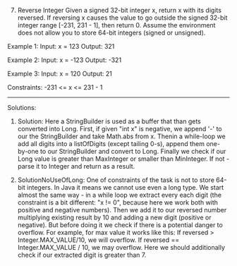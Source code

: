 7. Reverse Integer
Given a signed 32-bit integer x, return x with its digits reversed. If reversing x causes the value to go outside the signed 32-bit integer range [-231, 231 - 1], then return 0.
Assume the environment does not allow you to store 64-bit integers (signed or unsigned).


Example 1:
Input: x = 123
Output: 321

Example 2:
Input: x = -123
Output: -321

Example 3:
Input: x = 120
Output: 21


Constraints:
-231 <= x <= 231 - 1

--------------------------------------------------------------------------------------------------------------------------
Solutions:
1. Solution:
Here a StringBuilder is used as a buffer that than gets converted into Long. 
First, if given "int x" is negative, we append '-' to our the StringBuilder and take Math.abs from x.
Thenin a while-loop we add all digits into a listOfDigits (except tailing 0-s), append them one-by-one to our StringBuilder and convert to Long.
Finally we check if our Long value is greater than MaxInteger or smaller than MinInteger. If not - parse it to Integer and return as a result.

2. SolutionNoUseOfLong:
One of constraints of the task is not to store 64-bit integers. In Java it means we cannot use even a long type.
We start almost the same way - in a while loop we extract every each digit (the constraint is a bit different: "x != 0", because here we work both with 
positive and negative numbers).
Then we add it to our reversed number multiplying existing result by 10 and adding a new digit (positive or negative). 
But before doing it we check if there is a potential danger to overflow. For example, for max value it works like this:
If reversed > Integer.MAX_VALUE/10, we will overflow.
If reversed == Integer.MAX_VALUE / 10, we may overflow. Here we should additionally check if our extracted digit is greater than 7.